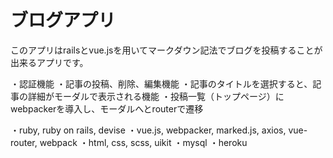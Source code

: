 # ブログアプリ
このアプリはrailsとvue.jsを用いてマークダウン記法でブログを投稿することが出来るアプリです。

・認証機能
・記事の投稿、削除、編集機能
・記事のタイトルを選択すると、記事の詳細がモーダルで表示される機能
・投稿一覧（トップページ）にwebpackerを導入し、モーダルへとrouterで遷移

・ruby, ruby on rails, devise
・vue.js, webpacker, marked.js, axios, vue-router, webpack
・html, css, scss, uikit
・mysql
・heroku
